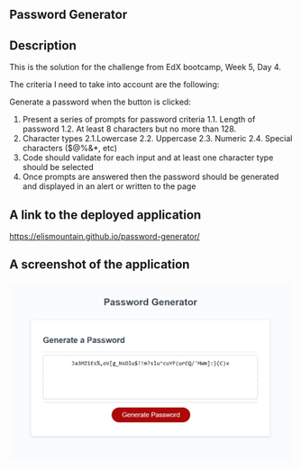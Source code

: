## Password Generator

## Description
This is the solution for the challenge from EdX bootcamp, Week 5, Day 4.

The criteria I need to take into account are the following:

Generate a password when the button is clicked:
  1. Present a series of prompts for password criteria
   1.1. Length of password
   1.2. At least 8 characters but no more than 128.
  2. Character types
   2.1.Lowercase
   2.2. Uppercase
   2.3. Numeric
   2.4. Special characters ($@%&*, etc)
  3. Code should validate for each input and at least one character type should be selected
  4. Once prompts are answered then the password should be generated and displayed in an alert or written to the page

## A link to the deployed application
https://elismountain.github.io/password-generator/

## A screenshot of the application
![screenshot-password-generator](./assests/images/password-generator.png)